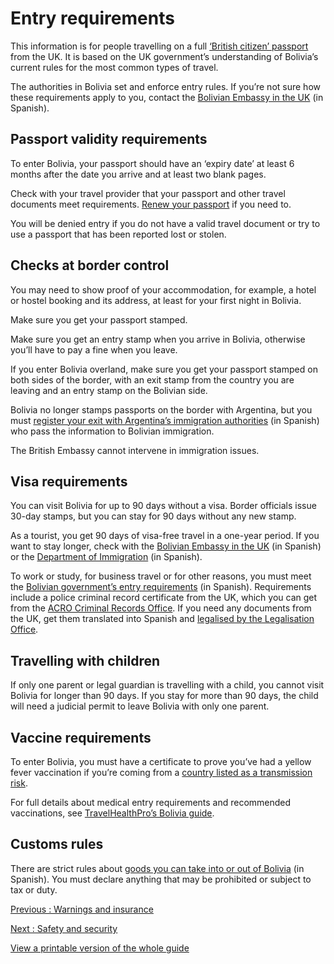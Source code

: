 # Entry requirements

This information is for people travelling on a full [‘British citizen’ passport](https://www.gov.uk/types-of-british-nationality) from the UK. It is based on the UK government’s understanding of Bolivia’s current rules for the most common types of travel.

The authorities in Bolivia set and enforce entry rules. If you’re not sure how these requirements apply to you, contact the [Bolivian Embassy in the UK](https://bolivianembassy.co.uk/) (in Spanish).

## Passport validity requirements

To enter Bolivia, your passport should have an ‘expiry date’ at least 6 months after the date you arrive and at least two blank pages.

Check with your travel provider that your passport and other travel documents meet requirements. [Renew your passport](https://www.gov.uk/renew-adult-passport/renew) if you need to.

You will be denied entry if you do not have a valid travel document or try to use a passport that has been reported lost or stolen.

## Checks at border control

You may need to show proof of your accommodation, for example, a hotel or hostel booking and its address, at least for your first night in Bolivia.

Make sure you get your passport stamped.

Make sure you get an entry stamp when you arrive in Bolivia, otherwise you’ll have to pay a fine when you leave.

If you enter Bolivia overland, make sure you get your passport stamped on both sides of the border, with an exit stamp from the country you are leaving and an entry stamp on the Bolivian side.

Bolivia no longer stamps passports on the border with Argentina, but you must [register your exit with Argentina’s immigration authorities](http://www.migraciones.gov.ar/transitos/) (in Spanish) who pass the information to Bolivian immigration.

The British Embassy cannot intervene in immigration issues.

## Visa requirements

You can visit Bolivia for up to 90 days without a visa. Border officials issue 30-day stamps, but you can stay for 90 days without any new stamp.

As a tourist, you get 90 days of visa-free travel in a one-year period. If you want to stay longer, check with the [Bolivian Embassy in the UK](https://bolivianembassy.co.uk/) (in Spanish) or the [Department of Immigration](https://migracion.gob.bo/index.php/) (in Spanish).

To work or study, for business travel or for other reasons, you must meet the [Bolivian government’s entry requirements](http://www.migracion.gob.bo/index.php?idiom=ingl) (in Spanish).
Requirements include a police criminal record certificate from the UK, which you can get from the [ACRO Criminal Records Office](https://acro.police.uk/s/). If you need any documents from the UK, get them translated into Spanish and [legalised by the Legalisation Office](https://www.gov.uk/get-document-legalised).

## Travelling with children

If only one parent or legal guardian is travelling with a child, you cannot visit Bolivia for longer than 90 days. If you stay for more than 90 days, the child will need a judicial permit to leave Bolivia with only one parent.

## Vaccine requirements

To enter Bolivia, you must have a certificate to prove you’ve had a yellow fever vaccination if you’re coming from a [country listed as a transmission risk](https://nathnacyfzone.org.uk/factsheet/65/countries-with-risk-of-yellow-fever-transmission).

For full details about medical entry requirements and recommended vaccinations, see [TravelHealthPro’s Bolivia guide](https://travelhealthpro.org.uk/country/30/bolivia#Vaccine_Recommendations).

## Customs rules

There are strict rules about [goods you can take into or out of Bolivia](https://www.aduana.gob.bo/aduana7/content/viajero) (in Spanish). You must declare anything that may be prohibited or subject to tax or duty.

[Previous
:
Warnings and insurance](/foreign-travel-advice/bolivia)

[Next
:
Safety and security](/foreign-travel-advice/bolivia/safety-and-security)

[View a printable version of the whole guide](/foreign-travel-advice/bolivia/print)